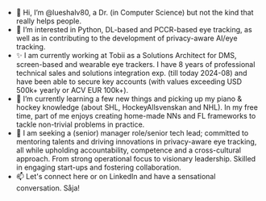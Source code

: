 - 👋 Hi, I’m @lueshalv80, a Dr. (in Computer Science) but not the kind that really helps people.
- 👀 I’m interested in Python, DL-based and PCCR-based eye tracking, as well as in contributing to the development of privacy-aware AI/eye tracking.
- ✨ I am currently working at Tobii as a Solutions Architect for DMS, screen-based and wearable eye trackers. I have 8 years of professional technical sales and solutions integration exp. (till today 2024-08) and have been able to secure key accounts (with values exceeding USD 500k+ yearly or ACV EUR 100k+).
- 🌱 I’m currently learning a few new things and picking up my piano & hockey knowledge (about SHL, HockeyAllsvenskan and NHL). In my free time, part of me enjoys creating home-made NNs and FL frameworks to tackle non-trivial problems in practice.
- 💜 I am seeking a (senior) manager role/senior tech lead; committed to mentoring talents and driving innovations in privacy-aware eye tracking, all while upholding accountability, competence and a cross-cultural approach. From strong operational focus to visionary leadership. Skilled in engaging start-ups and fostering collaboration. 
- 📫 Let's connect here or on LinkedIn and have a sensational conversation. Såja!

<!---
lueshalv80/lueshalv80 is a ✨ special ✨ repository because its `README.md` (this file) appears on your GitHub profile.
You can click the Preview link to take a look at your changes.
--->
